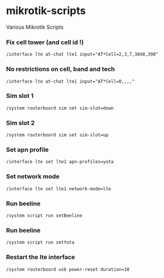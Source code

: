 # mikrotik-scripts
Various Mikrotik Scripts

### Fix cell tower (and cell id !)
```/interface lte at-chat lte1 input="AT*Cell=2,3,7,3048,398"```

### No restrictions on cell, band and tech
```/interface lte at-chat lte1 input="AT*Cell=0,,,,"```

### Sim slot 1
```/system routerboard sim set sim-slot=down```

### Sim slot 2
```/system routerboard sim set sim-slot=up```

### Set apn profile
```/interface lte set lte1 apn-profiles=yota```

### Set network mode
```/interface lte set lte1 network-mode=lte```

### Run beeline
```/system script run setBeeline```

### Run beeline
```/system script run setYota```

### Restart the lte interface
```/system routerboard usb power-reset duration=10```